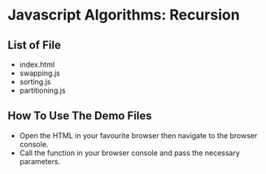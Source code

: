 # Javascript Algorithms: Recursion

## List of File

- index.html
- swapping.js
- sorting.js
- partitioning.js

## How To Use The Demo Files

- Open the HTML in your favourite browser then navigate to the browser console.
- Call the function in your browser console and pass the necessary parameters.
